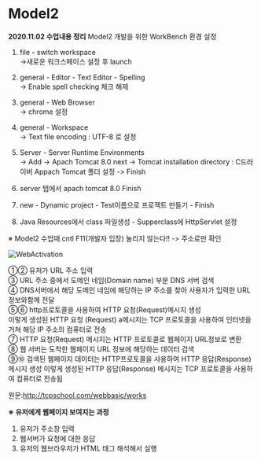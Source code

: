 # Model2
<b>2020.11.02 수업내용 정리</b>
  Model2 개발을 위한 WorkBench 환경 설정 <br>
   
  1. file - switch workspace<br>
    ->새로운 워크스페이스 설정 후 launch<br>

2. general - Editor - Text Editor - Spelling<br>
   -> Enable spell checking 체크 해제<br>

3. general - Web Browser <br>
   -> chrome 설정<br>

4. general - Workspace<br>
   -> Text file encoding : UTF-8 로 설정<br>

5. Server - Server Runtime Environments<br>
  -> Add  -> Apach Tomcat 8.0 next -> Tomcat installation directory : C드라이버 Appach Tomcat 폴더 설정 -> Finish<br>

6. server 탭에서 apach tomcat 8.0 Finish<br>

7. new - Dynamic project - Test이름으로 프로젝트 만들기 - Finish<br>

8. Java Resources에서 class 파일생성 - Supperclass에 HttpServlet 설정 <br>


※ Model2 수업때 cntl F11(개발자 입장) 눌리지 않는다!!
   -> 주소로만 확인 
   
   

![WebActivation](https://user-images.githubusercontent.com/70615344/97847940-b90b5f80-1d33-11eb-927e-794780b70cc6.png)

①②  유저가 URL 주소 입력 <br>
③ URL 주소 중에서 도메인 네임(Domain name) 부분 DNS 서버 검색 <br>
④  DNS서버에서 해당 도메인 네임에 해당하는 IP 주소를 찾아 사용자가 입력한  URL 정보와함께 전달 <br>
⑤⑥ http프로토콜을 사용하여 HTTP 요청(Request)메시지 생성 <br>
   이렇게 생성된 HTTP 요청 (Request) a메시지는 TCP 프로토콜을 사용하여 인터넷을 거쳐 해당 IP 주소의 컴퓨터로 전송<br>
⑦ HTTP 요청(Request) 메시지는 HTTP 프로토콜로 웹페이지 URL정보로 변환<br>
⑧ 웹 서버는 도착한 웹페이지 URL 정보에 해당하는 데이터 검색<br>
⑨⑩ 검색된 웹페이지 데이터는 HTTP프로토콜을 사용하여 HTTP 응답(Response) 메시지 생성 이렇게 생성된 HTTP 응답(Response) 메시지는 TCP 프로토콜을 사용하여 컴퓨터로 전송됨<br>

원문:http://tcpschool.com/webbasic/works


<b>※ 유저에게 웹페이지 보여지는 과정</b><br>
1) 유저가 주소창 입력<br>
2) 웹서버가 요청에 대한 응답 <br>
3) 유저의 웹브라우저가 HTML 태그 해석해서 실행 
